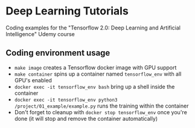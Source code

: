 # Deep Learning Tutorials 

Coding examples for the "Tensorflow 2.0: Deep Learning and Artificial Intelligence" Udemy course

## Coding environment usage

* `make image` creates a Tensorflow docker image with GPU support
* `make container` spins up a container named `tensorflow_env` with all GPU's enabled
* `docker exec -it tensorflow_env bash` bring up a shell inside the container
* `docker exec -it tensorflow_env python3 /project/01_example/example.py` runs the training within the container
* Don't forget to cleanup with `docker stop tensorflow_env` once you're done (it will stop and remove the container automatically)
